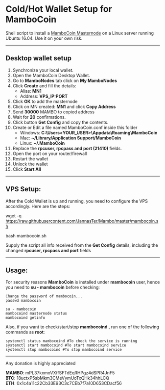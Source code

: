 # Cold/Hot Wallet Setup for MamboCoin
Shell script to install a [MamboCoin Masternode](http://mambocoin.com) on a Linux server running Ubuntu 16.04. Use it on your own risk.

***

## Desktop wallet setup  

1.  Synchronize your local wallet.
2.  Open the MamboCoin Desktop Wallet.  
3.  Go to **MamboNodes** tab click on **My MamboNodes**
4.  Click **Create** and fill the details:  
    * Alias: **MN1**  
    * Address: **VPS_IP:PORT**  
5.  Click **OK** to add the masternode
6.  Click on MN created: **MN1** and click **Copy Address** 
7.  Send **30000** MAMBO to copied address
8.  Wait for **20** confirmations.
9.  Click button **Get Config** and copy the contents.
10. Create or Edit a file named MamboCoin.conf inside this folder
    * Windows:  **C:\Users<YOUR_USER>\Appdata\Roaming\MamboCoin**  
    * Mac:      **~/Library/Application Support/MamboCoin** 
    * Linux:    **~/.MamboCoin**
11. Replace the **rpcuser, rpcpass and port (21410)** fields.
12. Open the port on your router/firewall
13. Restart the wallet
14. Unlock the wallet
15.  Click **Start All** 

***

## VPS Setup:  

After the Cold Wallet is up and running, you need to configure the VPS accordingly. Here are the steps:

wget -q https://raw.githubusercontent.com/JannasTer/Mambo/master/mambocoin.sh

bash mambocoin.sh

Supply the script all info received from the **Get Config** details, including the changed **rpcuser, rpcpass and port** fields

***

## Usage:  

For security reasons **MamboCoin** is installed under **mambocoin** user, hence you need to **su - mambocoin** before checking:    

```
Change the password of mambocoin...
passwd mambocoin

su - mambocoin
mambocoind masternode status
mambocoind getinfo
```  
Also, if you want to check/start/stop **mambocoind** , run one of the following commands as **root**:
```
systemctl status mambocoind #To check the service is running  
systemctl start mambocoind #To start mambocoind service  
systemctl stop mambocoind #To stop mambocoind service  
```


***

  
Any donation is highly appreciated  

**MAMBO**: mPL37kxmoVXffSFTdEqRHPgz4dSPR4JnF5   
**BTC**: 18uctxP5sbMkm3CMeVymUoTxQHk34hhLCQ  
**ETH**: 0x1c4a11c22Cb33E93C3c7CEb7f7a10D653CDacf56  

